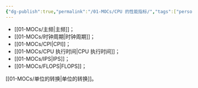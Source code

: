 ```yaml
---
{"dg-publish":true,"permalink":"/01-MOCs/CPU 的性能指标/","tags":["personal/blog","计算机组成原理/概述","计算机组成原理/CPU"]}
---
```


- [[01-MOCs/主频\|主频]]；
- [[01-MOCs/时钟周期\|时钟周期]]；
- [[01-MOCs/CPI\|CPI]]；
- [[01-MOCs/CPU 执行时间\|CPU 执行时间]]；
- [[01-MOCs/IPS\|IPS]]；
- [[01-MOCs/FLOPS\|FLOPS]]；

[[01-MOCs/单位的转换\|单位的转换]]。
